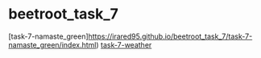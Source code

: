 # beetroot_task_7
[task-7-namaste_green]https://irared95.github.io/beetroot_task_7/task-7-namaste_green/index.html)
[task-7-weather](https://irared95.github.io/beetroot_task_7/task-7-weather/index.html)
